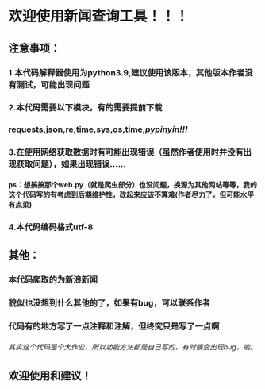 # 欢迎使用新闻查询工具！！！



## 注意事项：
### 1.本代码解释器使用为**python3.9**,建议使用该版本，其他版本作者没有测试，可能出现问题
### 2.**本代码需要以下模块，有的需要提前下载**
### requests,json,re,time,sys,os,time,***pypinyin!!!***
### 3.在使用网络获取数据时有可能出现错误（虽然作者使用时并没有出现获取问题），如果出现错误......
#### ps：想搞搞那个web.py（就是爬虫部分）也没问题，换源为其他网站等等，我的这个代码写的有考虑到后期维护性，改起来应该不算难(作者尽力了，但可能水平有点菜)
### 4.本代码编码格式utf-8


## 其他：
### 本代码爬取的为新浪新闻
### 貌似也没想到什么其他的了，如果有bug，可以联系作者
### 代码有的地方写了一点注释和注解，但终究只是写了一点啊
###### 其实这个代码是个大作业，所以功能方法都是自己写的，有时候会出现bug，唉。


## 欢迎使用和建议！